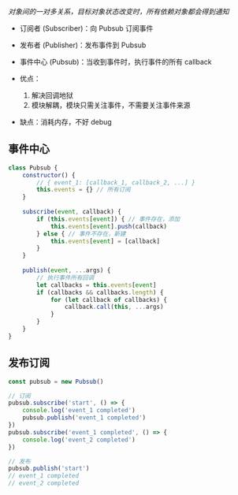 *对象间的一对多关系，目标对象状态改变时，所有依赖对象都会得到通知*
- 订阅者 (Subscriber)：向 Pubsub 订阅事件
- 发布者 (Publisher)：发布事件到 Pubsub
- 事件中心 (Pubsub)：当收到事件时，执行事件的所有 callback

- 优点：
	1. 解决回调地狱
	2. 模块解耦，模块只需关注事件，不需要关注事件来源
- 缺点：消耗内存，不好 debug

## 事件中心
```js
class Pubsub {
	constructor() {
		// { event_1: [callback_1, callback_2, ...] }
		this.events = {} // 所有订阅
	}
	
	subscribe(event, callback) {
		if (this.events[event]) { // 事件存在，添加
			this.events[event].push(callback)
		} else { // 事件不存在，新建
			this.events[event] = [callback]
		}
	}
	
	publish(event, ...args) {
		// 执行事件所有回调
		let callbacks = this.events[event]
		if (callbacks && callbacks.length) {
			for (let callback of callbacks) {
				callback.call(this, ...args)
			}
		}
	}
}
```
## 发布订阅
```js
const pubsub = new Pubsub()

// 订阅
pubsub.subscribe('start', () => {
	console.log('event_1 completed')
	pubsub.publish('event_1 completed')
})
pubsub.subscribe('event_1 completed', () => {
	console.log('event_2 completed')
})

// 发布
pubsub.publish('start')
// event_1 completed
// event_2 completed
```